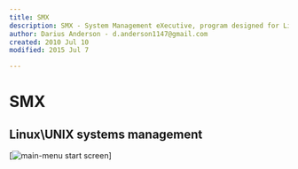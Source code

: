 ```yaml
---
title: SMX
description: SMX - System Management eXecutive, program designed for Linux/UNIX management including user, disk, general systems management and server management
author: Darius Anderson - d.anderson1147@gmail.com
created: 2010 Jul 10
modified: 2015 Jul 7

---
```


SMX
===

## Linux\UNIX systems management

[![main-menu start screen]()]
